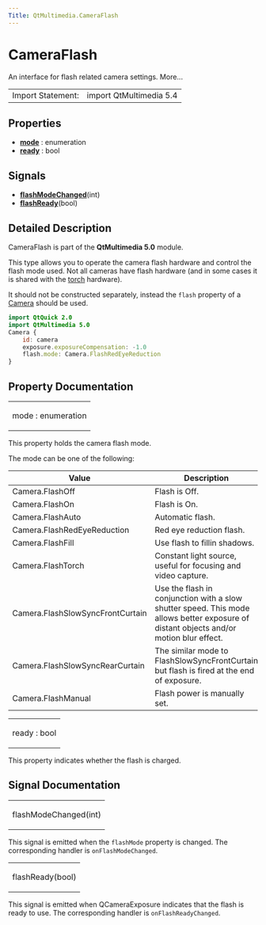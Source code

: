 ```yaml
---
Title: QtMultimedia.CameraFlash
---
```

        
CameraFlash
===========

<span class="subtitle"></span>
An interface for flash related camera settings. More...

|                   |                         |
|-------------------|-------------------------|
| Import Statement: | import QtMultimedia 5.4 |

<span id="properties"></span>
Properties
----------

-   ****[mode](#mode-prop)**** : enumeration
-   ****[ready](#ready-prop)**** : bool

<span id="signals"></span>
Signals
-------

-   ****[flashModeChanged](#flashModeChanged-signal)****(int)
-   ****[flashReady](#flashReady-signal)****(bool)

<span id="details"></span>
Detailed Description
--------------------

CameraFlash is part of the **QtMultimedia 5.0** module.

This type allows you to operate the camera flash hardware and control the flash mode used. Not all cameras have flash hardware (and in some cases it is shared with the [torch](../QtMultimedia.Torch.md) hardware).

It should not be constructed separately, instead the `flash` property of a [Camera](../QtMultimedia.qml-multimedia.md#camera) should be used.

``` qml
import QtQuick 2.0
import QtMultimedia 5.0
Camera {
    id: camera
    exposure.exposureCompensation: -1.0
    flash.mode: Camera.FlashRedEyeReduction
}
```

Property Documentation
----------------------

<table>
<colgroup>
<col width="100%" />
</colgroup>
<tbody>
<tr class="odd">
<td><p><span id="mode-prop"></span><span class="name">mode</span> : <span class="type">enumeration</span></p></td>
</tr>
</tbody>
</table>

This property holds the camera flash mode.

The mode can be one of the following:

| Value                            | Description                                                                                                                            |
|----------------------------------|----------------------------------------------------------------------------------------------------------------------------------------|
| Camera.FlashOff                  | Flash is Off.                                                                                                                          |
| Camera.FlashOn                   | Flash is On.                                                                                                                           |
| Camera.FlashAuto                 | Automatic flash.                                                                                                                       |
| Camera.FlashRedEyeReduction      | Red eye reduction flash.                                                                                                               |
| Camera.FlashFill                 | Use flash to fillin shadows.                                                                                                           |
| Camera.FlashTorch                | Constant light source, useful for focusing and video capture.                                                                          |
| Camera.FlashSlowSyncFrontCurtain | Use the flash in conjunction with a slow shutter speed. This mode allows better exposure of distant objects and/or motion blur effect. |
| Camera.FlashSlowSyncRearCurtain  | The similar mode to FlashSlowSyncFrontCurtain but flash is fired at the end of exposure.                                               |
| Camera.FlashManual               | Flash power is manually set.                                                                                                           |

<table>
<colgroup>
<col width="100%" />
</colgroup>
<tbody>
<tr class="odd">
<td><p><span id="ready-prop"></span><span class="name">ready</span> : <span class="type">bool</span></p></td>
</tr>
</tbody>
</table>

This property indicates whether the flash is charged.

Signal Documentation
--------------------

<table>
<colgroup>
<col width="100%" />
</colgroup>
<tbody>
<tr class="odd">
<td><p><span id="flashModeChanged-signal"></span><span class="name">flashModeChanged</span>(<span class="type">int</span>)</p></td>
</tr>
</tbody>
</table>

This signal is emitted when the `flashMode` property is changed. The corresponding handler is `onFlashModeChanged`.

<table>
<colgroup>
<col width="100%" />
</colgroup>
<tbody>
<tr class="odd">
<td><p><span id="flashReady-signal"></span><span class="name">flashReady</span>(<span class="type">bool</span>)</p></td>
</tr>
</tbody>
</table>

This signal is emitted when QCameraExposure indicates that the flash is ready to use. The corresponding handler is `onFlashReadyChanged`.

